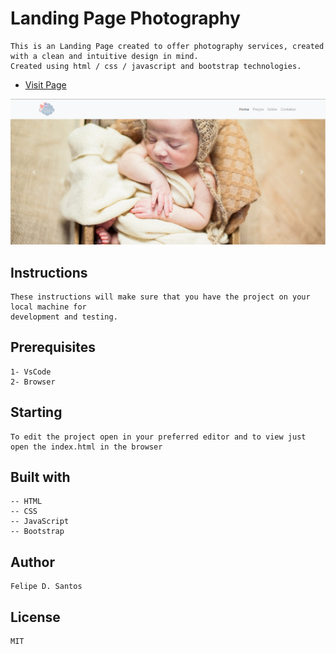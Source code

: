 # Landing Page Photography
    This is an Landing Page created to offer photography services, created with a clean and intuitive design in mind. 
    Created using html / css / javascript and bootstrap technologies.
    
- <a href='https://lycan-nt.github.io/landing-page-photography/' target='_blank'>Visit Page</a>
    
<img src="https://github.com/lycan-nt/landing-page-photography/blob/gh-pages/assets/img/photography.PNG">

## Instructions
    These instructions will make sure that you have the project on your local machine for
    development and testing.
    
## Prerequisites    
    1- VsCode 
    2- Browser
    
## Starting
    To edit the project open in your preferred editor and to view just open the index.html in the browser
    
## Built with
    -- HTML
    -- CSS
    -- JavaScript
    -- Bootstrap
    
## Author
    Felipe D. Santos
    
## License
    MIT
